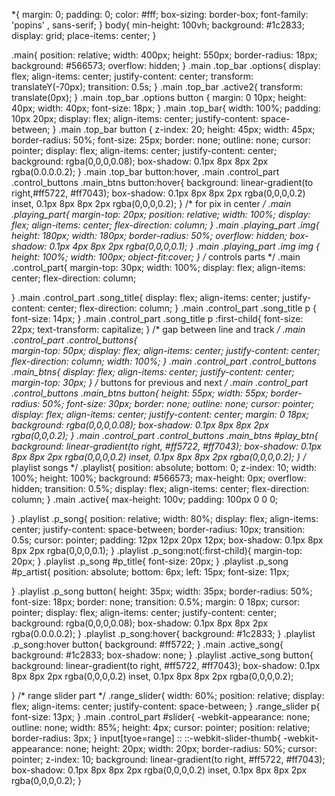   *{
   margin: 0;
   padding: 0;
   color: #fff;
   box-sizing: border-box;
   font-family: 'popins' , sans-serif;
 } 
 body{
   min-height: 100vh;
   background: #1c2833;
   display: grid;
   place-items: center;
 }
  
 .main{
   position: relative;
   width: 400px;
   height: 550px;
   border-radius: 18px;
   background: #566573;
   overflow: hidden;
 }
 .main .top_bar .options{
   display: flex;
   align-items: center;
   justify-content: center;
   transform: translateY(-70px);
   transition: 0.5s; 
 }
 .main .top_bar .active2{
   transform: translate(0px);
 }
 .main .top_bar .options button {
   margin: 0 10px;
   height: 40px;
   width: 40px;
   font-size: 18px;
 }
 .main .top_bar{
   width: 100%;
   padding: 10px 20px;
   display: flex;
   align-items: center;
   justify-content: space-between;
 }
 .main .top_bar button {
   z-index: 20;
   height: 45px;
   width: 45px;
   border-radius: 50%;
   font-size: 25px;
   border: none;
   outline: none;
   cursor: pointer;
   display: flex;
   align-items: center;
   justify-content: center;
   background: rgba(0,0,0,0.08);
   box-shadow: 0.1px 8px 8px 2px rgba(0.0.0.0.2);
 }
  .main .top_bar button:hover, .main .control_part .control_buttons .main_btns button:hover{
   background: linear-gradient(to right,#ff5722, #ff7043);
   box-shadow: 0.1px 8px 8px 2px rgba(0,0,0,0.2) inset,
               0.1px 8px 8px 2px rgba(0,0,0,0.2);
  }
/* for pix in center */
  .main .playing_part{
   margin-top: 20px;
   position: relative;
   width: 100%;
   display: flex;
   align-items: center;
   flex-direction: column;
  }
  .main .playing_part .img{
   height: 180px;
   width: 180px;
   border-radius: 50%;
   overflow: hidden;
   box-shadow: 0.1px 4px 8px 2px rgba(0,0,0,0.1);
  }
  .main .playing_part .img img {
   height: 100%;
   width: 100px;
   object-fit:cover;
  }
  /* controls parts  */
  .main .control_part{
   margin-top: 30px;
   width: 100%;
   display: flex;
   align-items: center;
   flex-direction: column;

  }
  .main .control_part .song_title{
   display: flex;
   align-items: center;
   justify-content: center;
   flex-direction: column;
  }
  .main .control_part .song_title p {
   font-size: 14px;
  }
  .main .control_part .song_title p :first-child{
   font-size: 22px;
   text-transform: capitalize;
  }
  /* gap between line and track */
  .main .control_part  .control_buttons{  
   margin-top: 50px;
   display: flex;
   align-items: center;
   justify-content: center;
   flex-direction: column;
   width: 100%;
  }
  .main .control_part .control_buttons .main_btns{
display: flex;
align-items: center;
justify-content: center;
margin-top: 30px;
  }
  /* buttons for previous and next */
  .main .control_part .control_buttons  .main_btns button{
   height: 55px;
   width: 55px;
   border-radius: 50%;
   font-size: 30px;
   border: none;
   outline: none;
   cursor: pointer;
   display: flex;
   align-items: center;
   justify-content: center;
   margin: 0 18px;
   background: rgba(0,0,0,0.08);
   box-shadow: 0.1px 8px 8px 2px rgba(0,0,0.2);
  }
  .main .control_part .control_buttons .main_btns #play_btn{
   background: linear-gradient(to right, #ff5722, #ff7043);
   box-shadow:  0.1px 8px 8px 2px rgba(0,0,0,0.2) inset,
                0.1px 8px 8px 2px rgba(0,0,0,0.2);
  }
/* playlist songs */
.playlist{
   position: absolute;
   bottom: 0;
   z-index: 10;
   width: 100%;
   height: 100%;
   background: #566573;
   max-height: 0px;
   overflow: hidden;
   transition: 0.5%;
   display: flex;
   align-items: center;
   flex-direction: column;
}
.main .active{
   max-height: 100v;
   padding: 100px 0 0 0;

}
.playlist .p_song{
   position: relative;
   width: 80%;
   display: flex;
   align-items: center;
   justify-content: space-between;
   border-radius: 10px;
   transition: 0.5s;
   cursor: pointer;
   padding: 12px 12px 20px 12px;
   box-shadow: 0.1px 8px 8px 2px rgba(0,0,0,0.1);
}
.playlist .p_song:not(:first-child){
   margin-top: 20px;
}
.playlist .p_song #p_title{
   font-size: 20px;
} 
.playlist .p_song #p_artist{
  position: absolute;
  bottom: 6px;
  left: 15px;
  font-size: 11px;
  
}
.playlist .p_song button{
  height: 35px;
  width: 35px;
  border-radius: 50%;
  font-size: 18px;
  border: none;
  transition: 0.5%;
  margin: 0 18px;
  cursor: pointer;
   display: flex;
   align-items: center;
   justify-content: center;
   background: rgba(0,0,0,0.08);
   box-shadow: 0.1px 8px 8px 2px rgba(0.0.0.0.2);
}
.playlist .p_song:hover{
  background: #1c2833;
}
.playlist .p_song:hover button{
  background: #ff5722;
}
.main .active_song{
  background: #1c2833;
  box-shadow: none;
}
.playlist .active_song button{
  background: linear-gradient(to right, #ff5722, #ff7043);
  box-shadow:  0.1px 8px 8px 2px rgba(0,0,0,0.2) inset,
               0.1px 8px 8px 2px rgba(0,0,0,0.2);

}
/* range slider part  */
.range_slider{
  width: 60%;
  position: relative;
  display: flex;
  align-items: center;
  justify-content: space-between;
}
.range_slider p{
  font-size: 13px;
}
.main .control_part #slider{
  -webkit-appearance: none;
  outline: none;
  width: 85%;
  height: 4px;
  cursor: pointer;
  position: relative;
  border-radius: 3px;
}
input[tyoe=range] :: ::-webkit-slider-thumb{
  -webkit-appearance: none;
  height: 20px;
  width: 20px;
  border-radius: 50%;
  cursor: pointer;
  z-index: 10;
  background: linear-gradient(to right, #ff5722, #ff7043);
  box-shadow:  0.1px 8px 8px 2px rgba(0,0,0,0.2) inset,
               0.1px 8px 8px 2px rgba(0,0,0,0.2);
}
